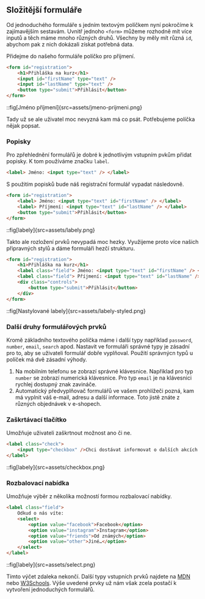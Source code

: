 ## Složitější formuláře

Od jednoduchého formuláře s jedním textovým políčkem nyní pokročíme k zajímavějším sestavám. Uvnitř jednoho `<form>` můžeme rozhodně mít více inputů a těch máme mnoho různých druhů. Všechny by měly mít různá `id`, abychom pak z nich dokázali získat potřebná data.

Přidejme do našeho formuláře políčko pro přijmení.

```html
<form id="registration">
	<h1>Přihláška na kurz</h1>
	<input id="firstName" type="text" />
	<input id="lastName" type="text" />
	<button type="submit">Přihlásit</button>
</form>
```

::fig[Jméno příjmení]{src=assets/jmeno-prijmeni.png}

Tady už se ale uživatel moc nevyzná kam má co psát. Potřebujeme políčka nějak popsat.

### Popisky

Pro zpřehlednění formulářů je dobré k jednotlivým vstupním pvkům přidat popisky. K tom používáme značku `label`.

```html
<label> Jméno: <input type="text" /> </label>
```

S použitím popisků bude náš registrační formulář vypadat následovně.

```html
<form id="registration">
	<label> Jméno: <input type="text" id="firstName" /> </label>
	<label> Příjmení: <input type="text" id="lastName" /> </label>
	<button type="submit">Přihlásit</button>
</form>
```

::fig[labely]{src=assets/labely.png}

Takto ale rozložení prvků nevypadá moc hezky. Využijeme proto více našich připravných stylů a dáme formuláři hezčí strukturu.

```html
<form id="registration">
	<h1>Přihláška na kurz</h1>
	<label class="field"> Jméno: <input type="text" id="firstName" /> </label>
	<label class="field"> Příjmení: <input type="text" id="lastName" /> </label>
	<div class="controls">
		<button type="submit">Přihlásit</button>
	</div>
</form>
```

::fig[Nastylované labely]{src=assets/labely-styled.png}

### Další druhy formulářových prvků

Kromě základního textového políčka máme i další typy například `password`, `number`, `email`, `search` apod. Nastavit ve formuláři správné typy je zásadní pro to, aby se uživateli formulář dobře vyplňoval. Použití správnýcn typů u políček má dvě zásadní výhody.

1. Na mobilním telefonu se zobrazí správné klávesnice. Napřiklad pro typ `number` se zobrazí numerická klávesnice. Pro typ `email` je na klávesnici rychlej dostupný znak zavináče.
1. Automatický předvyplňovač formulářů ve vašem prohlížeči pozná, kam má vyplnit váš e-mail, adresu a další informace. Toto jistě znáte z různých objednávek v e-shopech.

### Zaškrtávací tlačítko

Umožňuje uživateli zaškrtnout možnost ano či ne.

```html
<label class="check">
	<input type="checkbox" />Chci dostávat informovat o dalších akcích
</label>
```

::fig[labely]{src=assets/checkbox.png}

### Rozbalovací nabídka

Umožňuje výběr z několika možností formou rozbalovací nabídky.

```html
<label class="field">
	Odkud o nás víte:
	<select>
		<option value="facebook">Facebook</option>
		<option value="instagram">Instagram</option>
		<option value="friends">Od známých</option>
		<option value="other">Jiné…</option>
	</select>
</label>
```

::fig[labely]{src=assets/select.png}

Tímto výčet zdaleka nekončí. Další typy vstupních prvků najdete na [MDN](https://developer.mozilla.org/en-US/docs/Web/HTML/Element/input#input_types) nebo [W3Schools](https://www.w3schools.com/html/html_form_input_types.asp). Výše uvedené prvky už nám však zcela postačí k vytvoření jednoduchých formulářů.
